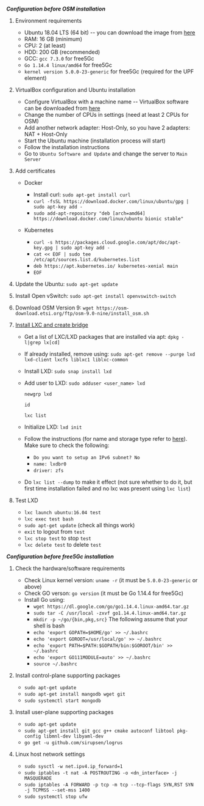 ***Configuration before OSM installation***

1. Environment requirements
    * Ubuntu 18.04 LTS (64 bit) -- you can download the image from [here](https://releases.ubuntu.com/18.04.5/)
    * RAM: 16 GB (minimum)
    * CPU: 2 (at least)
    * HDD: 200 GB (recommended)
    * GCC: `gcc 7.3.0` for free5Gc
    * `Go 1.14.4 linux/amd64` for free5Gc
    * `kernel version 5.0.0-23-generic` for free5Gc (required for the UPF element)

2. VirtualBox configuration and Ubuntu installation
    * Configure VirtualBox with a machine name -- VirtualBox software can be downloaded from [here](https://www.virtualbox.org/wiki/Downloads)
    * Change the number of CPUs in settings (need at least 2 CPUs for OSM)
    * Add another network adapter: Host-Only, so you have 2 adapters: NAT + Host-Only
    * Start the Ubuntu machine (installation process will start)
    * Follow the installation instructions
    * Go to `Ubuntu Software and Update` and change the server to `Main Server`

3. Add certificates
    * Docker
      - Install curl: `sudo apt-get install curl`
      - `curl -fsSL https://download.docker.com/linux/ubuntu/gpg | sudo apt-key add -`
      - `sudo add-apt-repository "deb [arch=amd64] https://download.docker.com/linux/ubuntu bionic stable"`

    * Kubernetes
      - `curl -s https://packages.cloud.google.com/apt/doc/apt-key.gpg | sudo apt-key add -`
      - `cat << EOF | sudo tee /etc/apt/sources.list.d/kubernetes.list`
      - `deb https://apt.kubernetes.io/ kubernetes-xenial main`
      - `EOF`

4. Update the Ubuntu: `sudo apt-get update`

5. Install Open vSwitch: `sudo apt-get install openvswitch-switch`

6. Download OSM Version 9: `wget https://osm-download.etsi.org/ftp/osm-9.0-nine/install_osm.sh`

7. [Install LXC and create bridge](https://osm.etsi.org/wikipub/index.php/LXD_configuration_for_OSM_Release_FIVE)
    * Get a list of LXC/LXD packages that are installed via apt: `dpkg -l|grep lx[cd]`
    * If already installed, remove using: `sudo apt-get remove --purge lxd lxd-client lxcfs liblxc1 liblxc-common`
    * Install LXD: `sudo snap install lxd`
    * Add user to LXD: 
        `sudo adduser <user_name> lxd`
        
        `newgrp lxd`
        
        `id`
        
        ```lxc list```
    * Initialize LXD: ```lxd init```
    * Follow the instructions (for name and storage type refer to [here](https://osm.etsi.org/wikipub/index.php/LXD_configuration_for_OSM_Release_THREE)). Make sure to check the following:
      - `Do you want to setup an IPv6 subnet? No`
      - `name: lxdbr0`
      - `driver: zfs`
    * Do `lxc list --dump` to make it effect (not sure whether to do it, but first time installation failed and no lxc was present using `lxc list`)


8. Test LXD
    * `lxc launch ubuntu:16.04 test`
    * `lxc exec test bash`
    * `sudo apt-get update` (check all things work)
    * `exit` to logout from `test`
    * `lxc stop test` to stop `test`
    * ```lxc delete test``` to delete `test`


***Configuration before free5Gc installation***

1. Check the hardware/software requirements
   * Check Linux kernel version: `uname -r` (it must be `5.0.0-23-generic` or above)
   * Check GO verson: `go version` (it must be Go 1.14.4 for free5Gc)
   * Install Go using:
      - `wget https://dl.google.com/go/go1.14.4.linux-amd64.tar.gz`
      - `sudo tar -C /usr/local -zxvf go1.14.4.linux-amd64.tar.gz`
      - `mkdir -p ~/go/{bin,pkg,src}`
      The following assume that your shell is bash
      - `echo 'export GOPATH=$HOME/go' >> ~/.bashrc`
      - `echo 'export GOROOT=/usr/local/go' >> ~/.bashrc`
      - `echo 'export PATH=$PATH:$GOPATH/bin:$GOROOT/bin' >> ~/.bashrc`
      - `echo 'export GO111MODULE=auto' >> ~/.bashrc`
      - `source ~/.bashrc`

2. Install control-plane supporting packages
   * `sudo apt-get update`
   * `sudo apt-get install mangodb wget git`
   * `sudo systemctl start mongodb`

3. Install user-plane supporting packages
   * `sudo apt-get update`
   * `sudo apt-get install git gcc g++ cmake autoconf libtool pkg-config libmnl-dev libyaml-dev`
   * `go get -u github.com/sirupsen/logrus`

4. Linux host network settings
   * `sudo sysctl -w net.ipv4.ip_forward=1`
   * `sudo iptables -t nat -A POSTROUTING -o <dn_interface> -j MASQUERADE`
   * `sudo iptables -A FORWARD -p tcp -m tcp --tcp-flags SYN,RST SYN -j TCPMSS --set-mss 1400`
   * `sudo systemctl stop ufw`




